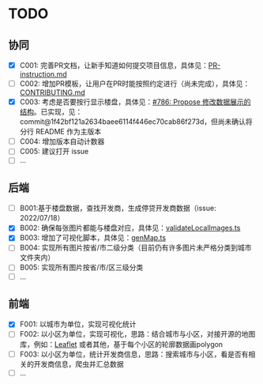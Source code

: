 # TODO

## 协同

- [x] C001: 完善PR文档，让新手知道如何提交项目信息，具体见：[PR-instruction.md](./PR-instruction.md)
- [ ] C002: 增加PR模板，让用户在PR时能按照约定进行（尚未完成），具体见：[CONTRIBUTING.md](./CONTRIBUTING.md)
- [x] C003: 考虑是否要按行显示楼盘，具体见：[#786: Propose 修改数据展示的结构](https://github.com/WeNeedHome/SummaryOfLoanSuspension/pull/786)。已实现，见：commit@1f42bf121a2634baee6114f446ec70cab86f273d，但尚未确认将分行 README 作为主版本
- [ ] C004: 增加版本自动计数器
- [ ] C005: 建议打开 issue
- [ ] ...

## 后端

- [ ] B001:基于楼盘数据，查找开发商，生成停贷开发商数据（issue: 2022/07/18）
- [x] B002: 确保每张图片都能与楼盘对应，具体见：[validateLocalImages.ts](development/backend/src/validateLocalImages.ts)
- [x] B003: 增加了可视化脚本，具体见：[genMap.ts](development/backend/src/visualization/genMap.ts)
- [ ] B004: 实现所有图片按省/市二级分类（目前仍有许多图片未严格分类到城市文件夹内）
- [ ] B005: 实现所有图片按省/市/区三级分类
- [ ] ...

## 前端

- [x] F001: 以城市为单位，实现可视化统计
- [ ] F002: 以小区为单位，实现可视化，思路：结合城市与小区，对接开源的地图库，例如：[Leaflet](https://github.com/Leaflet/Leaflet) 或者其他，基于每个小区的轮廓数据画polygon
- [ ] F003: 以小区为单位，统计开发商信息，思路：搜索城市与小区，看是否有相关的开发商信息，爬虫并汇总数据
- [ ] ...
